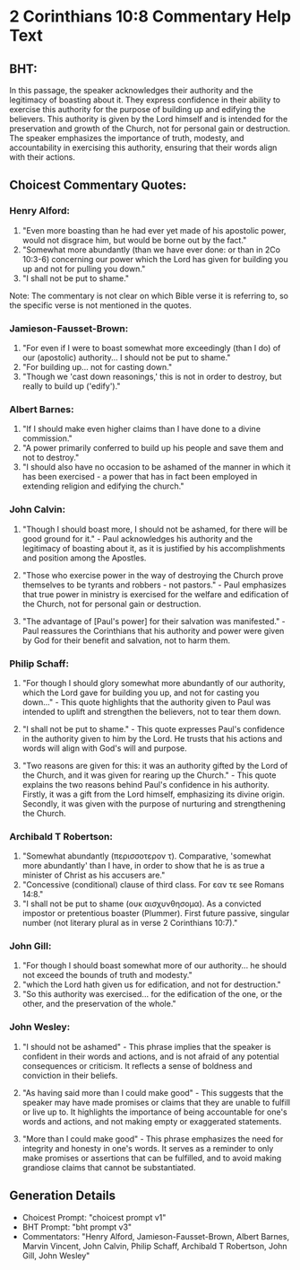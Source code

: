 # 2 Corinthians 10:8 Commentary Help Text

## BHT:
In this passage, the speaker acknowledges their authority and the legitimacy of boasting about it. They express confidence in their ability to exercise this authority for the purpose of building up and edifying the believers. This authority is given by the Lord himself and is intended for the preservation and growth of the Church, not for personal gain or destruction. The speaker emphasizes the importance of truth, modesty, and accountability in exercising this authority, ensuring that their words align with their actions.

## Choicest Commentary Quotes:
### Henry Alford:
1. "Even more boasting than he had ever yet made of his apostolic power, would not disgrace him, but would be borne out by the fact."
2. "Somewhat more abundantly (than we have ever done: or than in 2Co 10:3-6) concerning our power which the Lord has given for building you up and not for pulling you down."
3. "I shall not be put to shame."

Note: The commentary is not clear on which Bible verse it is referring to, so the specific verse is not mentioned in the quotes.

### Jamieson-Fausset-Brown:
1. "For even if I were to boast somewhat more exceedingly (than I do) of our (apostolic) authority... I should not be put to shame." 
2. "For building up... not for casting down." 
3. "Though we 'cast down reasonings,' this is not in order to destroy, but really to build up ('edify')."

### Albert Barnes:
1. "If I should make even higher claims than I have done to a divine commission."
2. "A power primarily conferred to build up his people and save them and not to destroy."
3. "I should also have no occasion to be ashamed of the manner in which it has been exercised - a power that has in fact been employed in extending religion and edifying the church."

### John Calvin:
1. "Though I should boast more, I should not be ashamed, for there will be good ground for it." - Paul acknowledges his authority and the legitimacy of boasting about it, as it is justified by his accomplishments and position among the Apostles.

2. "Those who exercise power in the way of destroying the Church prove themselves to be tyrants and robbers - not pastors." - Paul emphasizes that true power in ministry is exercised for the welfare and edification of the Church, not for personal gain or destruction.

3. "The advantage of [Paul's power] for their salvation was manifested." - Paul reassures the Corinthians that his authority and power were given by God for their benefit and salvation, not to harm them.

### Philip Schaff:
1. "For though I should glory somewhat more abundantly of our authority, which the Lord gave for building you up, and not for casting you down..." - This quote highlights that the authority given to Paul was intended to uplift and strengthen the believers, not to tear them down. 

2. "I shall not be put to shame." - This quote expresses Paul's confidence in the authority given to him by the Lord. He trusts that his actions and words will align with God's will and purpose.

3. "Two reasons are given for this: it was an authority gifted by the Lord of the Church, and it was given for rearing up the Church." - This quote explains the two reasons behind Paul's confidence in his authority. Firstly, it was a gift from the Lord himself, emphasizing its divine origin. Secondly, it was given with the purpose of nurturing and strengthening the Church.

### Archibald T Robertson:
1. "Somewhat abundantly (περισσοτερον τ). Comparative, 'somewhat more abundantly' than I have, in order to show that he is as true a minister of Christ as his accusers are."
2. "Concessive (conditional) clause of third class. For εαν τε see Romans 14:8."
3. "I shall not be put to shame (ουκ αισχυνθησομα). As a convicted impostor or pretentious boaster (Plummer). First future passive, singular number (not literary plural as in verse 2 Corinthians 10:7)."

### John Gill:
1. "For though I should boast somewhat more of our authority... he should not exceed the bounds of truth and modesty."
2. "which the Lord hath given us for edification, and not for destruction."
3. "So this authority was exercised... for the edification of the one, or the other, and the preservation of the whole."

### John Wesley:
1. "I should not be ashamed" - This phrase implies that the speaker is confident in their words and actions, and is not afraid of any potential consequences or criticism. It reflects a sense of boldness and conviction in their beliefs.

2. "As having said more than I could make good" - This suggests that the speaker may have made promises or claims that they are unable to fulfill or live up to. It highlights the importance of being accountable for one's words and actions, and not making empty or exaggerated statements.

3. "More than I could make good" - This phrase emphasizes the need for integrity and honesty in one's words. It serves as a reminder to only make promises or assertions that can be fulfilled, and to avoid making grandiose claims that cannot be substantiated.


## Generation Details
- Choicest Prompt: "choicest prompt v1"
- BHT Prompt: "bht prompt v3"
- Commentators: "Henry Alford, Jamieson-Fausset-Brown, Albert Barnes, Marvin Vincent, John Calvin, Philip Schaff, Archibald T Robertson, John Gill, John Wesley"
